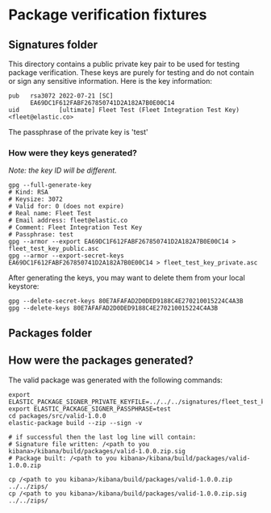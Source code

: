 # Package verification fixtures


## Signatures folder
This directory contains a public private key pair to be used for testing package verification. These keys are purely for testing and do not contain or sign any sensitive information. Here is the key information:

```
pub   rsa3072 2022-07-21 [SC]
      EA69DC1F612FABF267850741D2A182A7B0E00C14
uid           [ultimate] Fleet Test (Fleet Integration Test Key) <fleet@elastic.co>
```

The passphrase of the private key is 'test'

### How were they keys generated?

*Note: the key ID will be different.*
```
gpg --full-generate-key
# Kind: RSA
# Keysize: 3072
# Valid for: 0 (does not expire)
# Real name: Fleet Test
# Email address: fleet@elastic.co
# Comment: Fleet Integration Test Key
# Passphrase: test
gpg --armor --export EA69DC1F612FABF267850741D2A182A7B0E00C14 > fleet_test_key_public.asc
gpg --armor --export-secret-keys EA69DC1F612FABF267850741D2A182A7B0E00C14 > fleet_test_key_private.asc
```

After generating the keys, you may want to delete them from your local keystore: 
```
gpg --delete-secret-keys 80E7AFAFAD2D0DED9188C4E270210015224C4A3B
gpg --delete-keys 80E7AFAFAD2D0DED9188C4E270210015224C4A3B
```
## Packages folder

## How were the packages generated?

The valid package was generated with the following commands:
```
export ELASTIC_PACKAGE_SIGNER_PRIVATE_KEYFILE=../../../signatures/fleet_test_key_private.asc
export ELASTIC_PACKAGE_SIGNER_PASSPHRASE=test
cd packages/src/valid-1.0.0
elastic-package build --zip --sign -v

# if successful then the last log line will contain:
# Signature file written: /<path to you kibana>/kibana/build/packages/valid-1.0.0.zip.sig
# Package built: /<path to you kibana>/kibana/build/packages/valid-1.0.0.zip

cp /<path to you kibana>/kibana/build/packages/valid-1.0.0.zip ../../zips/
cp /<path to you kibana>/kibana/build/packages/valid-1.0.0.zip.sig ../../zips/
```